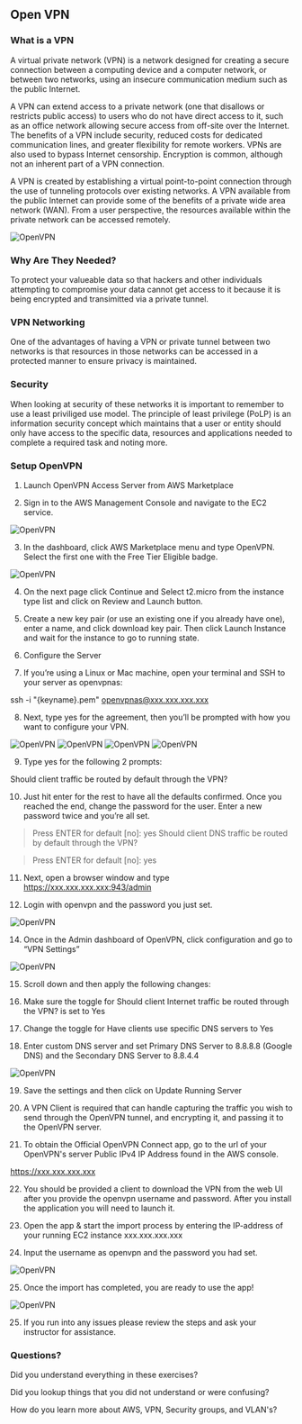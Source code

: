 ## Open VPN


###  What is a VPN

A virtual private network (VPN) is a network designed for creating a secure connection between a computing device and a computer network, or between two networks, using an insecure communication medium such as the public Internet.

A VPN can extend access to a private network (one that disallows or restricts public access) to users who do not have direct access to it, such as an office network allowing secure access from off-site over the Internet. The benefits of a VPN include security, reduced costs for dedicated communication lines, and greater flexibility for remote workers. VPNs are also used to bypass Internet censorship. Encryption is common, although not an inherent part of a VPN connection.

A VPN is created by establishing a virtual point-to-point connection through the use of tunneling protocols over existing networks. A VPN available from the public Internet can provide some of the benefits of a private wide area network (WAN). From a user perspective, the resources available within the private network can be accessed remotely.

![OpenVPN](vpn.png)

### Why Are They Needed?

To protect your valueable data so that hackers and other individuals attempting to compromise your data cannot get access to it because it is being encrypted and transimitted via a private tunnel.

### VPN Networking

One of the advantages of having a VPN or private tunnel between two networks is that resources in those networks can be accessed in a protected manner to ensure privacy is maintained.

### Security

When looking at security of these networks it is important to remember to use a least priviliged use model. The principle of least privilege (PoLP) is an information security concept which maintains that a user or entity should only have access to the specific data, resources and applications needed to complete a required task and noting more.

### Setup OpenVPN

1. Launch OpenVPN Access Server from AWS Marketplace

2. Sign in to the AWS Management Console and navigate to the EC2 service.

![OpenVPN](1-openvpn.png)

3. In the dashboard, click AWS Marketplace menu and type OpenVPN. Select the first one with the Free Tier Eligible badge.

![OpenVPN](2-openvpn.png)

4. On the next page click Continue and Select t2.micro from the instance type list and click on Review and Launch button.

5. Create a new key pair (or use an existing one if you already have one), enter a name, and click download key pair. Then click Launch Instance and wait for the instance to go to running state.


6. Configure the Server

7. If you’re using a Linux or Mac machine, open your terminal and SSH to your server as openvpnas:

ssh -i "{keyname}.pem" openvpnas@xxx.xxx.xxx.xxx

8. Next, type yes for the agreement, then you’ll be prompted with how you want to configure your VPN.

![OpenVPN](1-open-vpn-server-settings.png)
![OpenVPN](2-open-vpn-server-settings.png)
![OpenVPN](3-open-vpn-server-settings.png)
![OpenVPN](4-open-vpn-server-settings.png)

9. Type yes for the following 2 prompts:

Should client traffic be routed by default through the VPN?

10. Just hit enter for the rest to have all the defaults confirmed. Once you reached the end, change the password for the user. Enter a new password twice and you’re all set.

> Press ENTER for default [no]: yes
Should client DNS traffic be routed by default through the VPN?

> Press ENTER for default [no]: yes

11. Next, open a browser window and type https://xxx.xxx.xxx.xxx:943/admin 

12. Login with openvpn and the password you just set.

![OpenVPN](4-openvpn.png)

14. Once in the Admin dashboard of OpenVPN, click configuration and go to “VPN Settings”

![OpenVPN](5-openvpn.png)

15. Scroll down and then apply the following changes:

16. Make sure the toggle for Should client Internet traffic be routed through the VPN? is set to Yes

17. Change the toggle for Have clients use specific DNS servers to Yes

18. Enter custom DNS server and set Primary DNS Server to 8.8.8.8 (Google DNS) and the Secondary DNS Server to 8.8.4.4

![OpenVPN](6-openvpn.png)

19. Save the settings and then click on Update Running Server


20. A VPN Client is required that can handle capturing the traffic you wish to send through the OpenVPN tunnel, and encrypting it, and passing it to the OpenVPN server.

21. To obtain the Official OpenVPN Connect app, go to the url of your OpenVPN's server Public IPv4 IP Address found in the AWS console.  

https://xxx.xxx.xxx.xxx

22. You should be provided a client to download the VPN from the web UI after you provide the openvpn username and password. After you install the application you will need to launch it.

23. Open the app & start the import process by entering the IP-address of your running EC2 instance xxx.xxx.xxx.xxx

24. Input the username as openvpn and the password you had set.

![OpenVPN](8-openvpn.png)

25. Once the import has completed, you are ready to use the app!

![OpenVPN](9-openvpn.png)

25. If you run into any issues please review the steps and ask your instructor for assistance.

### Questions?

Did you understand everything in these exercises?

Did you lookup things that you did not understand or were confusing?

How do you learn more about AWS, VPN, Security groups, and VLAN's?
